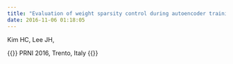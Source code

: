 ```yaml
---
title: "Evaluation of weight sparsity control during autoencoder training of resting-state fMRI using non-zero ratio and Hoyer's sparseness measure"
date: 2016-11-06 01:18:05
---
```


Kim HC, Lee JH, 

{{<format bright-green>}}
PRNI 2016, Trento, Italy
{{</format>}}